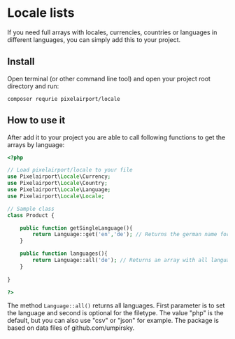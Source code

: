 # Locale lists

If you need full arrays with locales, currencies, countries or languages in different languages,
you can simply add this to your project.

## Install

Open terminal (or other command line tool) and open your project root directory and run:

```composer requrie pixelairport/locale```

## How to use it

After add it to your project you are able to call following functions to get the arrays by language:

```php
<?php

// Load pixelairport/locale to your file
use Pixelairport\Locale\Currency;
use Pixelairport\Locale\Country;
use Pixelairport\Locale\Language;
use Pixelairport\Locale\Locale;

// Sample class
class Product {

    public function getSingleLanguage(){
        return Language::get('en','de'); // Returns the german name for english. In this example "Englisch".
    }

    public function languages(){
        return Language::all('de'); // Returns an array with all languages in german
    }
	
}

?>
```

The method ```Language::all()``` returns all languages. First parameter is to set the language and second is optional for the filetype. The value "php" is the default, but you can also use "csv" or "json" for example. The package is based on data files of github.com/umpirsky.
